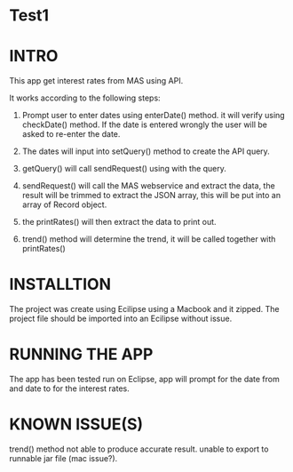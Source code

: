 # Test1


INTRO
======

This app get interest rates from MAS using API.

It works according to the following steps:

1. Prompt user to enter dates using enterDate() method. it will verify using checkDate() method.
If the date is entered wrongly the user will be asked to re-enter the date.

2. The dates will input into setQuery() method to create the API query.

3. getQuery() will call sendRequest() using with the query.

4. sendRequest() will call the MAS webservice and extract the data, the result will be trimmed to extract the JSON array, this will be put into an array of Record object.

5. the printRates() will then extract the data to print out.

6. trend() method will determine the trend, it will be called together with printRates()

INSTALLTION
===========

The project was create using Ecilipse using a Macbook and it zipped. The project file should be imported into an Ecilipse without issue.

RUNNING THE APP
===============
The app has been tested run on Eclipse, app will prompt for the date from and date to for the interest rates.

KNOWN ISSUE(S)
===============
trend() method not able to produce accurate result.
unable to export to runnable jar file (mac issue?).

